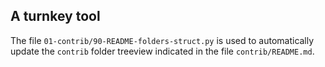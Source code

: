 A turnkey tool
--------------

The file `01-contrib/90-README-folders-struct.py` is used to automatically update the `contrib` folder treeview indicated in the file `contrib/README.md`.
